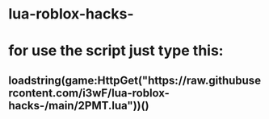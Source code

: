 # lua-roblox-hacks-

<h1>for use the script just type this:</h1>

<h2>loadstring(game:HttpGet("https://raw.githubusercontent.com/i3wF/lua-roblox-hacks-/main/2PMT.lua"))()</h2>

